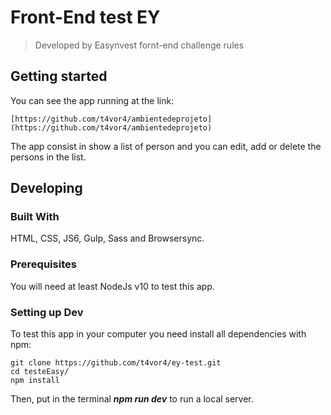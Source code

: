 # Front-End test EY 
> Developed by Easynvest fornt-end challenge rules

## Getting started

You can see the app running at the link:

```shell
[https://github.com/t4vor4/ambientedeprojeto](https://github.com/t4vor4/ambientedeprojeto)
```

The app consist in show a list of person and you can edit, add or delete the persons in the list.

## Developing

### Built With
HTML, CSS, JS6, Gulp, Sass and Browsersync.

### Prerequisites
You will need at least NodeJs v10 to test this app.


### Setting up Dev

To test this app in your computer you need install all dependencies with npm:

```shell
git clone https://github.com/t4vor4/ey-test.git
cd testeEasy/
npm install
```

Then, put in the terminal ***npm run dev*** to run a local server. 